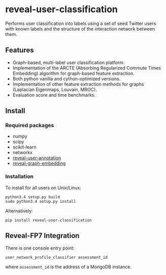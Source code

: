 reveal-user-classification
==========================

Performs user classification into labels using a set of seed Twitter users with known labels and the structure of the interaction network between them.

Features
--------
- Graph-based, multi-label user classification platform.
- Implementation of the ARCTE (Absorbing Regularized Commute Times Embedding) algorithm for graph-based feature extraction.
- Both python vanilla and cython-optimized versions.
- Implementation of other feature extraction methods for graphs (Laplacian Eigenmaps, Louvain, MROC).
- Evaluation score and time benchmarks.

Install
-------
### Required packages
- numpy
- scipy
- scikit-learn
- networkx
- [reveal-user-annotation](https://github.com/MKLab-ITI/reveal-user-annotation)
- [reveal-graph-embedding](https://github.com/MKLab-ITI/reveal-graph-embedding)

### Installation
To install for all users on Unix/Linux:

    python3.4 setup.py build
    sudo python3.4 setup.py install
  
Alternatively:

    pip install reveal-user-classification

Reveal-FP7 Integration
----------------------
There is one console entry point:

    user_network_profile_classifier assessment_id
    
where `assessment_id` is the address of a MongoDB instance.
